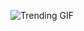 
<!-- GIF_SECTION -->
![Trending GIF](https://media0.giphy.com/media/v1.Y2lkPThiYjIxNzcyYWZ3ZDc3N2llZGtxdGt4ZW04cWpnMTk2ZWVybzRoa2Uyb3dmdmZ4ZyZlcD12MV9naWZzX3NlYXJjaCZjdD1n/fwbZnTftCXVocKzfxR/giphy.gif)
<!-- END_GIF_SECTION -->
